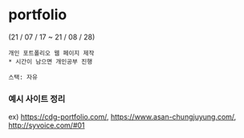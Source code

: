 # portfolio

(21 / 07 / 17 ~ 21 / 08 / 28)

```
개인 포트폴리오 웹 페이지 제작
* 시간이 남으면 개인공부 진행

스택: 자유

```

### 예시 사이트 정리

ex) https://cdg-portfolio.com/,
https://www.asan-chungjuyung.com/,
http://syvoice.com/#01
